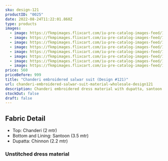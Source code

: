 ```yaml
---
sku: design-121
productID: "0025"
date: 2022-08-24T11:22:01.860Z
type: products
images:
  - image: https://fkmpimages.flixcart.com/iu-pre-catalog-images-feed/1661335379691-a8bf6d3e754e4555-8732944C149A75CEDB511474909752A7
  - image: https://fkmpimages.flixcart.com/iu-pre-catalog-images-feed/1661335384680-a8bf6d3e754e4555-8D320884D69AA62945E3E57C95C69DC9
  - image: https://fkmpimages.flixcart.com/iu-pre-catalog-images-feed/1661335407005-a8bf6d3e754e4555-55CD3F8C27CA207D2A1B302AE9AC3963
  - image: https://fkmpimages.flixcart.com/iu-pre-catalog-images-feed/1661335407762-a8bf6d3e754e4555-7A717C79A40B6CAA50BC47A31B2D87E2
  - image: https://fkmpimages.flixcart.com/iu-pre-catalog-images-feed/1661335397044-a8bf6d3e754e4555-45A1D785035B9FC067FB08FB1B49D9FA
  - image: https://fkmpimages.flixcart.com/iu-pre-catalog-images-feed/1661335424627-a8bf6d3e754e4555-B7CDA7451205E23034EAD221BD6B54BB
  - image: https://fkmpimages.flixcart.com/iu-pre-catalog-images-feed/1661335425176-a8bf6d3e754e4555-F9AE39A28BE3EA5C4BD9809BAF567B69
  - image: https://fkmpimages.flixcart.com/iu-pre-catalog-images-feed/1661335423360-a8bf6d3e754e4555-2A5779CD6E7E1784A2D997FDA70D1133
price: 560
priceBefore: 999
title: "Chanderi embroidered salwar suit (Design #121)"
url: chanderi-embroidered-salwar-suit-material-wholesale-design121
description: Chanderi embroidered dress material with dupatta, santoon salwar
stockOut: false
draft: false
---
```

## Fabric Detail
- Top: Chanderi (2 mtr)
- Bottom and Lining: Santoon (3.5 mtr)
- Dupatta: Chinnon (2.2 mtr)

### Unstitched dress material